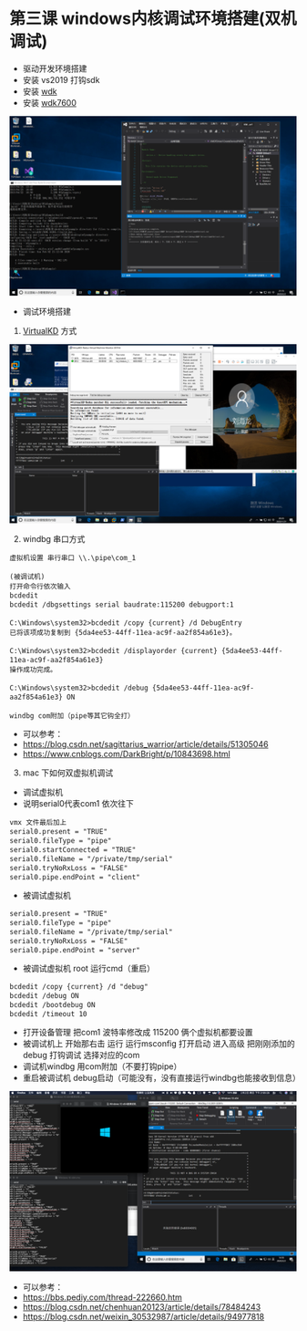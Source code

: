 # 第三课 windows内核调试环境搭建(双机调试)
* 驱动开发环境搭建
* 安装 vs2019 打钩sdk
* 安装 [wdk](https://docs.microsoft.com/zh-cn/windows-hardware/drivers/download-the-wdk)
* 安装 [wdk7600](https://www.microsoft.com/en-us/download/details.aspx?id=11800)

![](./image/3.png)
* 调试环境搭建
1. [VirtualKD](https://github.com/haidragon/VirtualKD-Redux) 方式

![](./image/1.png)

2. windbg 串口方式
```
虚拟机设置 串行串口 \\.\pipe\com_1

(被调试机)
打开命令行依次输入 
bcdedit
bcdedit /dbgsettings serial baudrate:115200 debugport:1

C:\Windows\system32>bcdedit /copy {current} /d DebugEntry
已将该项成功复制到 {5da4ee53-44ff-11ea-ac9f-aa2f854a61e3}。

C:\Windows\system32>bcdedit /displayorder {current} {5da4ee53-44ff-11ea-ac9f-aa2f854a61e3}
操作成功完成。

C:\Windows\system32>bcdedit /debug {5da4ee53-44ff-11ea-ac9f-aa2f854a61e3} ON

windbg com附加（pipe等其它钩全打）

```
* 可以参考：
* https://blog.csdn.net/sagittarius_warrior/article/details/51305046
* https://www.cnblogs.com/DarkBright/p/10843698.html

3. mac 下如何双虚拟机调试
* 调试虚拟机
* 说明serial0代表com1 依次往下
```
vmx 文件最后加上
serial0.present = "TRUE"
serial0.fileType = "pipe"
serial0.startConnected = "TRUE"
serial0.fileName = "/private/tmp/serial"
serial0.tryNoRxLoss = "FALSE"
serial0.pipe.endPoint = "client"
```

* 被调试虚拟机  
```
serial0.present = "TRUE"
serial0.fileType = "pipe"
serial0.fileName = "/private/tmp/serial"
serial0.tryNoRxLoss = "FALSE"
serial0.pipe.endPoint = "server"

```
* 被调试虚拟机 root 运行cmd（重启）
```
bcdedit /copy {current} /d "debug"
bcdedit /debug ON
bcdedit /bootdebug ON
bcdedit /timeout 10
```
* 打开设备管理 把com1 波特率修改成 115200 俩个虚拟机都要设置
* 被调试机上 开始那右击 运行  运行msconfig 打开启动 进入高级 把刚刚添加的debug 打钩调试 选择对应的com
* 调试机windbg 用com附加（不要打钩pipe）
* 重启被调试机 debug启动（可能没有，没有直接运行windbg也能接收到信息）

![](./image/2.png)

* 可以参考：
* https://bbs.pediy.com/thread-222660.htm
* https://blog.csdn.net/chenhuan20123/article/details/78484243
* https://blog.csdn.net/weixin_30532987/article/details/94977818

